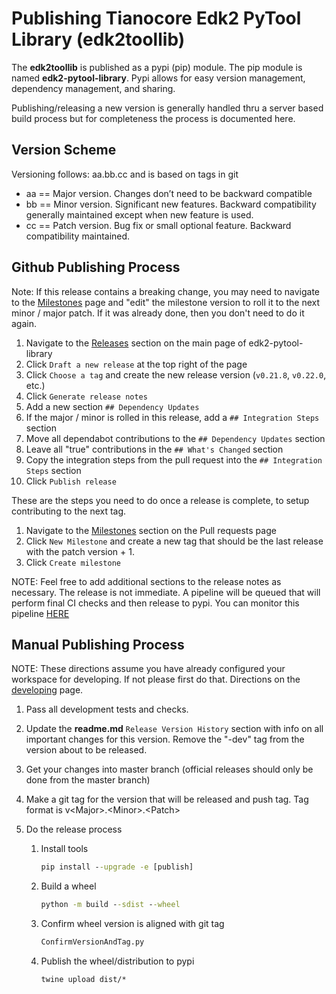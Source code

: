 # Publishing Tianocore Edk2 PyTool Library (edk2toollib)

The __edk2toollib__ is published as a pypi (pip) module.  The pip module is
named __edk2-pytool-library__.  Pypi allows for easy version management,
dependency management, and sharing.

Publishing/releasing a new version is generally handled thru a server based
build process but for completeness the process is documented here.

## Version Scheme

Versioning follows: aa.bb.cc and is based on tags in git

* aa == Major version.  Changes don’t need to be backward compatible
* bb == Minor version.  Significant new features.  Backward compatibility
  generally maintained except when new feature is used.
* cc == Patch version.  Bug fix or small optional feature.  Backward
  compatibility maintained.

## Github Publishing Process

Note: If this release contains a breaking change, you may need to navigate to
the [Milestones](https://github.com/tianocore/edk2-pytool-library/milestones)
page and "edit" the milestone version to roll it to the next minor / major
patch. If it was already done, then you don't need to do it again.

1. Navigate to the [Releases](https://github.com/tianocore/edk2-pytool-library/releases)
 section on the main page of edk2-pytool-library
2. Click `Draft a new release` at the top right of the page
3. Click `Choose a tag` and create the new release version (`v0.21.8`, `v0.22.0`, etc.)
4. Click `Generate release notes`
5. Add a new section `## Dependency Updates`
6. If the major / minor is rolled in this release, add a `## Integration Steps`
   section
6. Move all dependabot contributions to the `## Dependency Updates` section
7. Leave all "true" contributions in the `## What's Changed` section
7. Copy the integration steps from the pull request into the
   `## Integration Steps` section
8. Click `Publish release`

These are the steps you need to do once a release is complete, to setup
contributing to the next tag.

1. Navigate to the [Milestones](https://github.com/tianocore/edk2-pytool-library/milestones)
   section on the Pull requests page
2. Click `New Milestone` and create a new tag that should be the last release
   with the patch version + 1.
3. Click `Create milestone`

NOTE: Feel free to add additional sections to the release notes as necessary.
The release is not immediate. A pipeline will be queued that will perform final
CI checks and then release to pypi. You can monitor this pipeline [HERE](https://dev.azure.com/tianocore/edk2-pytools-library/_build?definitionId=3)


## Manual Publishing Process

NOTE: These directions assume you have already configured your workspace for
developing.  If not please first do that.  Directions on the
[developing](developing.md) page.

1. Pass all development tests and checks.
2. Update the __readme.md__ `Release Version History` section with info on all
   important changes for this version.  Remove the "-dev" tag from the version
   about to be released.
3. Get your changes into master branch (official releases should only be done
   from the master branch)
4. Make a git tag for the version that will be released and push tag.  Tag
   format is v\<Major>.\<Minor>.\<Patch>
5. Do the release process

    1. Install tools

        ``` cmd
        pip install --upgrade -e [publish]
        ```

    2. Build a wheel

        ``` cmd
        python -m build --sdist --wheel
        ```

    3. Confirm wheel version is aligned with git tag

        ``` cmd
        ConfirmVersionAndTag.py
        ```

    4. Publish the wheel/distribution to pypi

        ``` cmd
        twine upload dist/*
        ```
